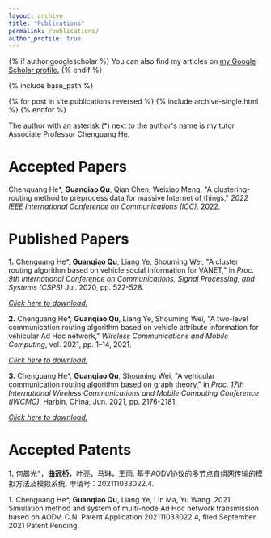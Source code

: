 ```yaml
---
layout: archive
title: "Publications"
permalink: /publications/
author_profile: true
---
```

<style type="text/css">
    h1 { counter-reset: h2counter; }
    h2 { counter-reset: h3counter; }
    h3 { counter-reset: h4counter; }
    h4 { counter-reset: h5counter; }
    h5 { counter-reset: h6counter; }
    h6 { }
    h2:before {
      counter-increment: h2counter;
      content: counter(h2counter) ".\0000a0\0000a0";
    }
    h3:before {
      counter-increment: h3counter;
      content: counter(h2counter) "."
                counter(h3counter) ".\0000a0\0000a0";
    }
    h4:before {
      counter-increment: h4counter;
      content: counter(h2counter) "."
                counter(h3counter) "."
                counter(h4counter) ".\0000a0\0000a0";
    }
    h5:before {
      counter-increment: h5counter;
      content: counter(h2counter) "."
                counter(h3counter) "."
                counter(h4counter) "."
                counter(h5counter) ".\0000a0\0000a0";
    }
    h6:before {
      counter-increment: h6counter;
      content: counter(h2counter) "."
                counter(h3counter) "."
                counter(h4counter) "."
                counter(h5counter) "."
                counter(h6counter) ".\0000a0\0000a0";
    }
</style>
{% if author.googlescholar %}
  You can also find my articles on <u><a href="{{author.googlescholar}}">my Google Scholar profile</a>.</u>
{% endif %}

{% include base_path %}

{% for post in site.publications reversed %}
  {% include archive-single.html %}
{% endfor %}

The author with an asterisk (\*) next to the author's name is my tutor Associate Professor Chenguang He.

# Accepted Papers 
Chenguang He\*, **Guanqiao Qu**, Qian Chen, Weixiao Meng, "A clustering-routing method to preprocess data for massive Internet of things," *2022 IEEE International Conference on Communications (ICC)*. 2022.  

Published Papers 
===
**1.** Chenguang He\*, **Guanqiao Qu**, Liang Ye, Shouming Wei, "A cluster routing algorithm based on vehicle social information for VANET," in *Proc. 9th International Conference on Communications, Signal Processing, and Systems (CSPS)* Jul. 2020, pp. 522-528.

[*Click here to download.*](http://guanqiaoqu.com/files/CSPS'2020.pdf)

**2.** Chenguang He\*, **Guanqiao Qu**, Liang Ye, Shouming Wei, "A two-level communication routing algorithm based on vehicle attribute information for vehicular Ad Hoc
network," *Wireless Communications and Mobile Computing*, vol. 2021, pp. 1–14, 2021.

[*Click here to download.*](http://guanqiaoqu.com/files/WCMC.pdf)

**3.** Chenguang He\*, **Guanqiao Qu**, Shouming Wei, "A vehicular communication routing algorithm based on graph theory," in *Proc. 17th International Wireless Communications and Mobile Computing Conference (IWCMC)*, Harbin, China, Jun. 2021, pp. 2176-2181.
<!---
Proc. 17th Int. Wireless Commun. Mobile Comput. Conf. (IWCMC)
-->

[*Click here to download.*](http://guanqiaoqu.com/files/IWCMC'2021.pdf)


Accepted Patents
===
**1.** 何晨光\*，**曲冠桥**，叶亮，马琳，王雨. 基于AODV协议的多节点自组网传输的模拟方法及模拟系统. 申请号：202111033022.4.

**1.** Chenguang He\*, **Guanqiao Qu**, Liang Ye, Lin Ma, Yu Wang. 2021. Simulation method and system of multi-node Ad Hoc network transmission based on AODV. C.N. Patent Application 202111033022.4, filed September 2021 Patent Pending.
